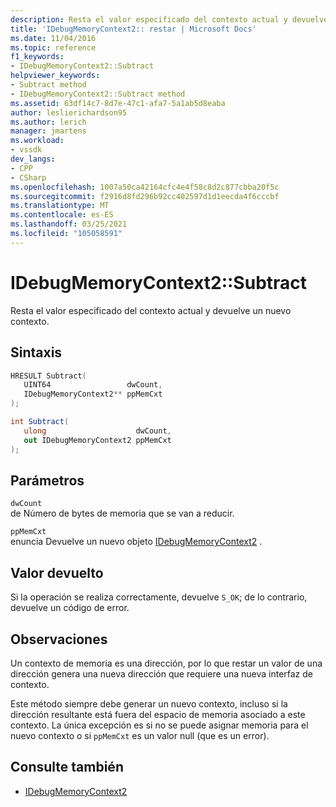 ```yaml
---
description: Resta el valor especificado del contexto actual y devuelve un nuevo contexto.
title: 'IDebugMemoryContext2:: restar | Microsoft Docs'
ms.date: 11/04/2016
ms.topic: reference
f1_keywords:
- IDebugMemoryContext2::Subtract
helpviewer_keywords:
- Subtract method
- IDebugMemoryContext2::Subtract method
ms.assetid: 63df14c7-8d7e-47c1-afa7-5a1ab5d8eaba
author: leslierichardson95
ms.author: lerich
manager: jmartens
ms.workload:
- vssdk
dev_langs:
- CPP
- CSharp
ms.openlocfilehash: 1007a50ca42164cfc4e4f58c8d2c877cbba20f5c
ms.sourcegitcommit: f2916d8fd296b92cc402597d1d1eecda4f6cccbf
ms.translationtype: MT
ms.contentlocale: es-ES
ms.lasthandoff: 03/25/2021
ms.locfileid: "105058591"
---
```

# <a name="idebugmemorycontext2subtract"></a>IDebugMemoryContext2::Subtract
Resta el valor especificado del contexto actual y devuelve un nuevo contexto.

## <a name="syntax"></a>Sintaxis

```cpp
HRESULT Subtract( 
   UINT64                 dwCount,
   IDebugMemoryContext2** ppMemCxt
);
```

```csharp
int Subtract(
   ulong                    dwCount,
   out IDebugMemoryContext2 ppMemCxt
);
```

## <a name="parameters"></a>Parámetros
`dwCount`\
de Número de bytes de memoria que se van a reducir.

`ppMemCxt`\
enuncia Devuelve un nuevo objeto [IDebugMemoryContext2](../../../extensibility/debugger/reference/idebugmemorycontext2.md) .

## <a name="return-value"></a>Valor devuelto
 Si la operación se realiza correctamente, devuelve `S_OK`; de lo contrario, devuelve un código de error.

## <a name="remarks"></a>Observaciones
 Un contexto de memoria es una dirección, por lo que restar un valor de una dirección genera una nueva dirección que requiere una nueva interfaz de contexto.

 Este método siempre debe generar un nuevo contexto, incluso si la dirección resultante está fuera del espacio de memoria asociado a este contexto. La única excepción es si no se puede asignar memoria para el nuevo contexto o si `ppMemCxt` es un valor null (que es un error).

## <a name="see-also"></a>Consulte también
- [IDebugMemoryContext2](../../../extensibility/debugger/reference/idebugmemorycontext2.md)
